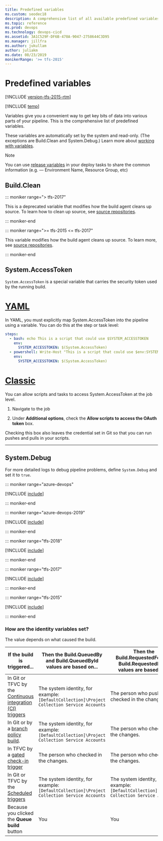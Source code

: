```yaml
---
title: Predefined variables
ms.custom: seodec18
description: A comprehensive list of all available predefined variables
ms.topic: reference
ms.prod: devops
ms.technology: devops-cicd
ms.assetid: 3A1C529F-DF6B-470A-9047-2758644C3D95
ms.manager: jillfra
ms.author: jukullam
author: juliakm
ms.date: 08/23/2019
monikerRange: '>= tfs-2015'
---
```


# Predefined variables

[!INCLUDE [version-tfs-2015-rtm](../_shared/version-tfs-2015-rtm.md)]

[!INCLUDE [temp](../_shared/concept-rename-note.md)]

Variables give you a convenient way to get key bits of data into various parts of your pipeline.
This is the comprehensive list of predefined variables.

These variables are automatically set by the system and read-only. (The exceptions are Build.Clean and System.Debug.)
Learn more about [working with variables](../process/variables.md).

> [!NOTE]
> You can use [release variables](../release/variables.md) in your deploy tasks to share the common information (e.g. — Environment Name, Resource Group, etc)

## Build.Clean 

::: moniker range="> tfs-2017"

This is a deprecated variable that modifies how the build agent cleans up source.
To learn how to clean up source, see [source repositories](../repos/index.md).

::: moniker-end

::: moniker range=">= tfs-2015 <= tfs-2017"

This variable modifies how the build agent cleans up source.
To learn more, see [source repositories](../repos/index.md).

::: moniker-end

<h2 id="systemaccesstoken">System.AccessToken</h2>

`System.AccessToken` is a special variable that carries the security token used by the running build.

# [YAML](#tab/yaml)

In YAML, you must explicitly map System.AccessToken into the pipeline using a
variable. You can do this at the step or task level:

```yaml
steps:
  - bash: echo This is a script that could use $SYSTEM_ACCESSTOKEN
    env:
      SYSTEM_ACCESSTOKEN: $(System.AccessToken)
  - powershell: Write-Host "This is a script that could use $env:SYSTEM_ACCESSTOKEN"
    env:
      SYSTEM_ACCESSTOKEN: $(System.AccessToken)
```

# [Classic](#tab/classic)

You can allow scripts and tasks to access System.AccessToken at the job level.

1. Navigate to the job

1. Under **Additional options**, check the **Allow scripts to access the OAuth token** box.

Checking this box also leaves the credential set in Git so that you can run
pushes and pulls in your scripts.

---

## System.Debug

For more detailed logs to debug pipeline problems, define `System.Debug` and set it to `true`.

::: moniker range="azure-devops"

[!INCLUDE [include](_shared/variables-hosted.md)]

::: moniker-end

::: moniker range="azure-devops-2019"

[!INCLUDE [include](_shared/variables-server2019.md)]

::: moniker-end

::: moniker range="tfs-2018"

[!INCLUDE [include](_shared/variables-tfs2018.md)]

::: moniker-end

::: moniker range="tfs-2017"

[!INCLUDE [include](_shared/variables-tfs2017.md)]

::: moniker-end

::: moniker range="tfs-2015"

[!INCLUDE [include](_shared/variables-tfs2015.md)]

::: moniker-end

<a name="identity_values"></a>
### How are the identity variables set?

The value depends on what caused the build.

| If the build is triggered... | Then the Build.QueuedBy and Build.QueuedById values are based on... | Then the Build.RequestedFor and Build.RequestedForId values are based on... |
| --- | --- | ---|
| In Git or TFVC by the [Continuous integration (CI) triggers](triggers.md) | The system identity, for example: `[DefaultCollection]\Project Collection Service Accounts` | The person who pushed or checked in the changes. |
| In Git or by a [branch policy build](../../repos/git/branch-policies.md#build-validation). | The system identity, for example: `[DefaultCollection]\Project Collection Service Accounts` | The person who checked in the changes. |
| In TFVC by a [gated check-in trigger](triggers.md) | The person who checked in the changes. | The person who checked in the changes. |
| In Git or TFVC by the [Scheduled triggers](triggers.md) | The system identity, for example: `[DefaultCollection]\Project Collection Service Accounts` | The system identity, for example: `[DefaultCollection]\Project Collection Service Accounts` |
| Because you clicked the **Queue build** button | You | You |
